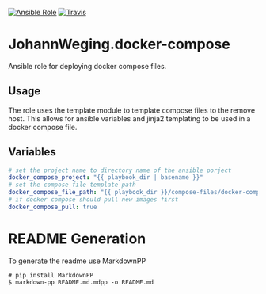 [![Ansible Role](https://img.shields.io/ansible/role/3078.svg?style=flat-square)](https://galaxy.ansible.com/JohannWeging/docker-compose/)
[![Travis](https://img.shields.io/travis/JohannWeging/ansible-docker-compose.svg?style=flat-square)](https://travis-ci.org/JohannWeging/ansible-docker-compose/)
# JohannWeging.docker-compose
Ansible role for deploying docker compose files.

## Usage
The role uses the template module to template compose files to the remove host.
This allows for ansible variables and jinja2 templating to be used in a docker compose file.

## Variables
```yaml
# set the project name to directory name of the ansible porject
docker_compose_project: "{{ playbook_dir | basename }}"
# set the compose file template path
docker_compose_file_path: "{{ playbook_dir }}/compose-files/docker-compose.yml"
# if docker compose should pull new images first
docker_compose_pull: true
```

# README Generation
To generate the readme use MarkdownPP
```
# pip install MarkdownPP
$ markdown-pp README.md.mdpp -o README.md
```
